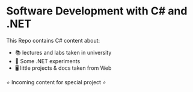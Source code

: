 # Software Development with C# and .NET 
This Repo contains C# content about:
- 📚 lectures and labs taken in university 
- 🧪 Some .NET experiments 
- 🖥️ little projects & docs taken from Web 

⭐ Incoming content for special project ⭐
 
 
